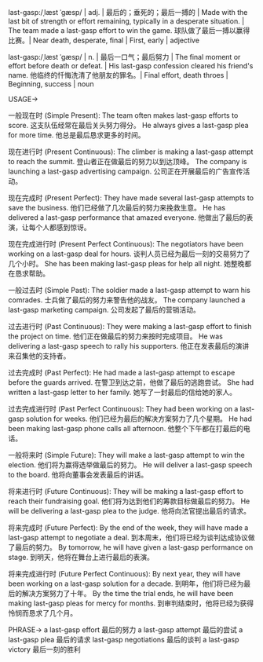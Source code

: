 last-gasp:/ˌlæst ˈɡæsp/ | adj. | 最后的；垂死的；最后一搏的 | Made with the last bit of strength or effort remaining, typically in a desperate situation. | The team made a last-gasp effort to win the game.  球队做了最后一搏以赢得比赛。| Near death, desperate, final | First, early | adjective

last-gasp:/ˌlæst ˈɡæsp/ | n. | 最后一口气；最后努力 | The final moment or effort before death or defeat. |  His last-gasp confession cleared his friend's name. 他临终的忏悔洗清了他朋友的罪名。| Final effort, death throes | Beginning, success | noun


USAGE->

一般现在时 (Simple Present):
The team often makes last-gasp efforts to score.  这支队伍经常在最后关头努力得分。
He always gives a last-gasp plea for more time. 他总是最后恳求更多的时间。

现在进行时 (Present Continuous):
The climber is making a last-gasp attempt to reach the summit. 登山者正在做最后的努力以到达顶峰。
The company is launching a last-gasp advertising campaign. 公司正在开展最后的广告宣传活动。

现在完成时 (Present Perfect):
They have made several last-gasp attempts to save the business.  他们已经做了几次最后的努力来挽救生意。
He has delivered a last-gasp performance that amazed everyone. 他做出了最后的表演，让每个人都感到惊讶。


现在完成进行时 (Present Perfect Continuous):
The negotiators have been working on a last-gasp deal for hours.  谈判人员已经为最后一刻的交易努力了几个小时。
She has been making last-gasp pleas for help all night. 她整晚都在恳求帮助。


一般过去时 (Simple Past):
The soldier made a last-gasp attempt to warn his comrades.  士兵做了最后的努力来警告他的战友。
The company launched a last-gasp marketing campaign.  公司发起了最后的营销活动。

过去进行时 (Past Continuous):
They were making a last-gasp effort to finish the project on time.  他们正在做最后的努力来按时完成项目。
He was delivering a last-gasp speech to rally his supporters.  他正在发表最后的演讲来召集他的支持者。

过去完成时 (Past Perfect):
He had made a last-gasp attempt to escape before the guards arrived.  在警卫到达之前，他做了最后的逃跑尝试。
She had written a last-gasp letter to her family.  她写了一封最后的信给她的家人。

过去完成进行时 (Past Perfect Continuous):
They had been working on a last-gasp solution for weeks.  他们已经为最后的解决方案努力了几个星期。
He had been making last-gasp phone calls all afternoon.  他整个下午都在打最后的电话。

一般将来时 (Simple Future):
They will make a last-gasp attempt to win the election.  他们将为赢得选举做最后的努力。
He will deliver a last-gasp speech to the board.  他将向董事会发表最后的讲话。


将来进行时 (Future Continuous):
They will be making a last-gasp effort to reach their fundraising goal. 他们将为达到他们的筹款目标做最后的努力。
He will be delivering a last-gasp plea to the judge.  他将向法官提出最后的请求。


将来完成时 (Future Perfect):
By the end of the week, they will have made a last-gasp attempt to negotiate a deal. 到本周末，他们将已经为谈判达成协议做了最后的努力。
By tomorrow, he will have given a last-gasp performance on stage. 到明天，他将在舞台上进行最后的表演。

将来完成进行时 (Future Perfect Continuous):
By next year, they will have been working on a last-gasp solution for a decade.  到明年，他们将已经为最后的解决方案努力了十年。
By the time the trial ends, he will have been making last-gasp pleas for mercy for months.  到审判结束时，他将已经为获得怜悯而恳求了几个月。


PHRASE->
a last-gasp effort  最后的努力
a last-gasp attempt  最后的尝试
a last-gasp plea  最后的请求
last-gasp negotiations  最后的谈判
a last-gasp victory  最后一刻的胜利
